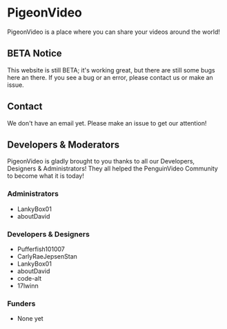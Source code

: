 # PigeonVideo
PigeonVideo is a place where you can share your videos around the world!

## BETA Notice
This website is still BETA; it's working great, but there are still some bugs here an there.
If you see a bug or an error, please contact us or make an issue.

## Contact
We don't have an email yet.
Please make an issue to get our attention!

## Developers & Moderators
PigeonVideo is gladly brought to you thanks to all our Developers, Designers & Administrators! They all helped the PenguinVideo Community to become what it is today!

### Administrators
* LankyBox01
* aboutDavid

### Developers & Designers
* Pufferfish101007
* CarlyRaeJepsenStan
* LankyBox01
* aboutDavid
* code-alt
* 17lwinn

### Funders
* None yet
